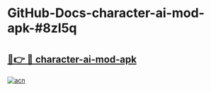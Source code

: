# GitHub-Docs-character-ai-mod-apk-#8zl5q

# <h2><a href="https://andorid.site?title=character-ai-mod-apk&ref=07A">🔗👉 🔴 character-ai-mod-apk</a></h2>

[![acn](https://github.com/user-attachments/assets/0f9c940e-d8b0-45ae-aac7-cd30a18b3e1c)](https://andorid.site?title=character-ai-mod-apk&ref=07A)

